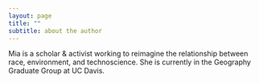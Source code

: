 ```yaml
---
layout: page
title: ""
subtitle: about the author
---
```


Mia is a scholar & activist working to reimagine the relationship between race, environment, and technoscience.  She is currently in the Geography Graduate Group at UC Davis.